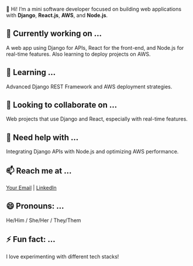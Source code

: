 

👋 Hi! I’m a mini software developer focused on building web applications with **Django**, **React.js**, **AWS**, and **Node.js**.

## 🔭 Currently working on ...
A web app using Django for APIs, React for the front-end, and Node.js for real-time features. Also learning to deploy projects on AWS.

## 🌱 Learning ...
Advanced Django REST Framework and AWS deployment strategies.

## 👯 Looking to collaborate on ...
Web projects that use Django and React, especially with real-time features.

## 🤔 Need help with ...
Integrating Django APIs with Node.js and optimizing AWS performance.

## 📫 Reach me at ...
[Your Email](mailto:your-email@example.com) | [LinkedIn](link-to-your-linkedin)

## 😄 Pronouns: ...
He/Him / She/Her / They/Them

## ⚡ Fun fact: ...
I love experimenting with different tech stacks!
